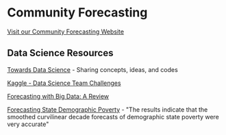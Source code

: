 # Community Forecasting

[Visit our Community Forecasting Website](https://datascape.github.io/community-forecasting/)   

## Data Science Resources

[Towards Data Science](https://towardsdatascience.com/) - Sharing concepts, ideas, and codes  

[Kaggle - Data Science Team Challenges](https://www.kaggle.com)  

[Forecasting with Big Data: A Review](https://link.springer.com/article/10.1007/s40745-015-0029-9)  

[Forecasting State Demographic Poverty](https://www.tandfonline.com/doi/full/10.1080/01488376.2014.902786?scroll=top&needAccess=true) - 
"The results indicate that the smoothed curvilinear decade forecasts of demographic state poverty were very accurate"



 

